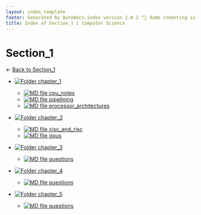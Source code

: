 ```yaml
---
layout: index_template
footer: Generated by AutoDocs.index version 2.0.2 "🦀 dumb indenting is gone 🦀" ⓒ Starwort, 2020
title: Index of Section_1 | Computer Science
---
```


# Section_1

← [Back to Section_1](..)

- [![Folder](https://starwort.github.io/computer-science/icon-folder.png) chapter_1](Paper_1/section_1/chapter_1)
  - [![MD file](https://img.icons8.com/windows/512/4a90e2/regular-document.png) cpu_notes](Paper_1/section_1/chapter_1/cpu_notes.md)
  - [![MD file](https://img.icons8.com/windows/512/4a90e2/regular-document.png) pipelining](Paper_1/section_1/chapter_1/pipelining.md)
  - [![MD file](https://img.icons8.com/windows/512/4a90e2/regular-document.png) processor_architectures](Paper_1/section_1/chapter_1/processor_architectures.md)

- [![Folder](https://starwort.github.io/computer-science/icon-folder.png) chapter_2](Paper_1/section_1/chapter_2)
  - [![MD file](https://img.icons8.com/windows/512/4a90e2/regular-document.png) cisc_and_risc](Paper_1/section_1/chapter_2/cisc_and_risc.md)
  - [![MD file](https://img.icons8.com/windows/512/4a90e2/regular-document.png) gpus](Paper_1/section_1/chapter_2/gpus.md)

- [![Folder](https://starwort.github.io/computer-science/icon-folder.png) chapter_3](Paper_1/section_1/chapter_3)
  - [![MD file](https://img.icons8.com/windows/512/4a90e2/regular-document.png) questions](Paper_1/section_1/chapter_3/questions.md)

- [![Folder](https://starwort.github.io/computer-science/icon-folder.png) chapter_4](Paper_1/section_1/chapter_4)
  - [![MD file](https://img.icons8.com/windows/512/4a90e2/regular-document.png) questions](Paper_1/section_1/chapter_4/questions.md)

- [![Folder](https://starwort.github.io/computer-science/icon-folder.png) chapter_5](Paper_1/section_1/chapter_5)
  - [![MD file](https://img.icons8.com/windows/512/4a90e2/regular-document.png) questions](Paper_1/section_1/chapter_5/questions.md)

